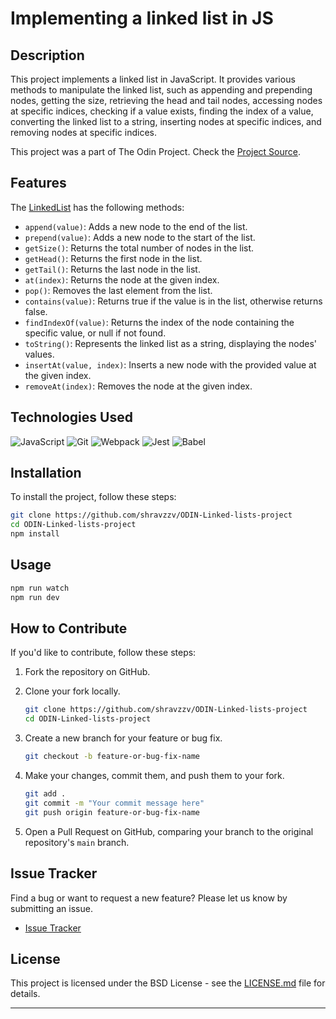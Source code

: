 # Implementing a linked list in JS

## Description

This project implements a linked list in JavaScript. It provides various methods to manipulate the linked list, such as appending and prepending nodes, getting the size, retrieving the head and tail nodes, accessing nodes at specific indices, checking if a value exists, finding the index of a value, converting the linked list to a string, inserting nodes at specific indices, and removing nodes at specific indices.

This project was a part of The Odin Project. Check the [Project Source](https://www.theodinproject.com/lessons/javascript-linked-lists).

## Features

The [LinkedList](src/LinkedList.js) has the following methods:

- `append(value)`: Adds a new node to the end of the list.
- `prepend(value)`: Adds a new node to the start of the list.
- `getSize()`: Returns the total number of nodes in the list.
- `getHead()`: Returns the first node in the list.
- `getTail()`: Returns the last node in the list.
- `at(index)`: Returns the node at the given index.
- `pop()`: Removes the last element from the list.
- `contains(value)`: Returns true if the value is in the list, otherwise returns false.
- `findIndexOf(value)`: Returns the index of the node containing the specific value, or null if not found.
- `toString()`: Represents the linked list as a string, displaying the nodes' values.
- `insertAt(value, index)`: Inserts a new node with the provided value at the given index.
- `removeAt(index)`: Removes the node at the given index.

## Technologies Used

![JavaScript](https://skillicons.dev/icons?i=js)
![Git](https://skillicons.dev/icons?i=git)
![Webpack](https://skillicons.dev/icons?i=webpack)
![Jest](https://skillicons.dev/icons?i=jest)
![Babel](https://skillicons.dev/icons?i=babel)

## Installation

To install the project, follow these steps:

```bash
git clone https://github.com/shravzzv/ODIN-Linked-lists-project
cd ODIN-Linked-lists-project
npm install
```

## Usage

```bash
npm run watch
npm run dev
```

## How to Contribute

If you'd like to contribute, follow these steps:

1. Fork the repository on GitHub.
2. Clone your fork locally.

   ```bash
   git clone https://github.com/shravzzv/ODIN-Linked-lists-project
   cd ODIN-Linked-lists-project
   ```

3. Create a new branch for your feature or bug fix.

   ```bash
   git checkout -b feature-or-bug-fix-name
   ```

4. Make your changes, commit them, and push them to your fork.

   ```bash
   git add .
   git commit -m "Your commit message here"
   git push origin feature-or-bug-fix-name
   ```

5. Open a Pull Request on GitHub, comparing your branch to the original repository's `main` branch.

## Issue Tracker

Find a bug or want to request a new feature? Please let us know by submitting an issue.

- [Issue Tracker](https://github.com/shravzzv/ODIN-Linked-lists-project/issues)

## License

This project is licensed under the BSD License - see the [LICENSE.md](LICENSE.md) file for details.

---
